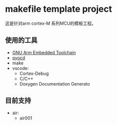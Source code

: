 # makefile template project

这是针对arm cortex-M 系列MCU的模板工程。

## 使用的工具

- [GNU Arm Embedded Toolchain](https://developer.arm.com/downloads/-/gnu-rm)
- [pyocd](https://github.com/pyocd/pyOCD)
- make
- vscode:
    - Cortex-Debug
    - C/C++
    - Doxygen Documentation Generato

## 目前支持

- air:
    - air001
